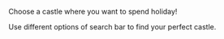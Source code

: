 Choose a castle where you want to spend holiday!

Use different options of search bar to find your perfect castle. 


